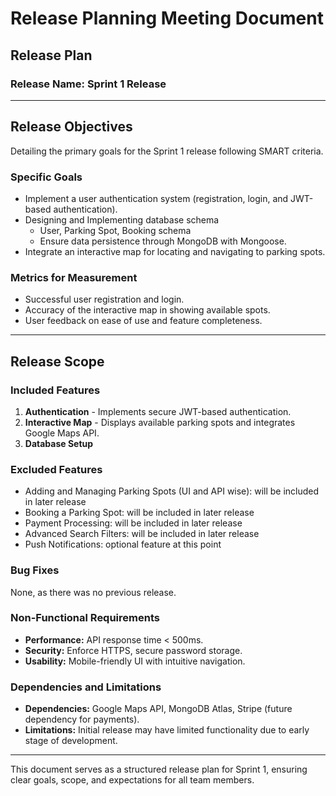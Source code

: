 # **Release Planning Meeting Document**

## **Release Plan**

### **Release Name:** Sprint 1 Release

---

## **Release Objectives**
Detailing the primary goals for the Sprint 1 release following SMART criteria.

### **Specific Goals**
- Implement a user authentication system (registration, login, and JWT-based authentication).
- Designing and Implementing database schema
  - User, Parking Spot, Booking schema
  - Ensure data persistence through MongoDB with Mongoose.
- Integrate an interactive map for locating and navigating to parking spots.

### **Metrics for Measurement**
- Successful user registration and login.
- Accuracy of the interactive map in showing available spots.
- User feedback on ease of use and feature completeness.

---

## **Release Scope**
### **Included Features**
1. **Authentication** - Implements secure JWT-based authentication.
2. **Interactive Map** - Displays available parking spots and integrates Google Maps API.
3. **Database Setup**

### **Excluded Features**
- Adding and Managing Parking Spots (UI and API wise): will be included in later release
- Booking a Parking Spot: will be included in later release
- Payment Processing: will be included in later release
- Advanced Search Filters: will be included in later release
- Push Notifications: optional feature at this point

### **Bug Fixes**
None, as there was no previous release.

### **Non-Functional Requirements**
- **Performance:** API response time < 500ms.
- **Security:** Enforce HTTPS, secure password storage.
- **Usability:** Mobile-friendly UI with intuitive navigation.

### **Dependencies and Limitations**
- **Dependencies:** Google Maps API, MongoDB Atlas, Stripe (future dependency for payments).
- **Limitations:** Initial release may have limited functionality due to early stage of development.

---

This document serves as a structured release plan for Sprint 1, ensuring clear goals, scope, and expectations for all team members.

